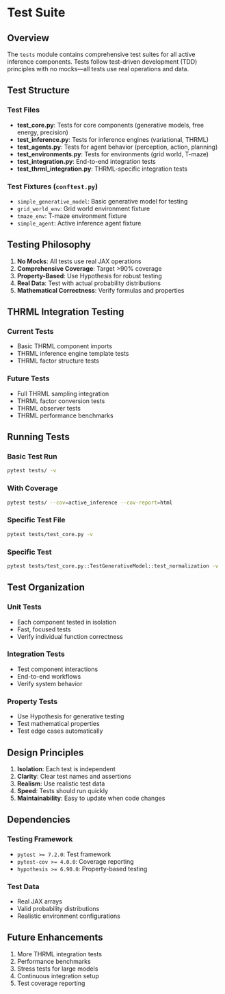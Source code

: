 # Test Suite

## Overview

The `tests` module contains comprehensive test suites for all active inference components. Tests follow test-driven development (TDD) principles with no mocks—all tests use real operations and data.

## Test Structure

### Test Files
- **test_core.py**: Tests for core components (generative models, free energy, precision)
- **test_inference.py**: Tests for inference engines (variational, THRML)
- **test_agents.py**: Tests for agent behavior (perception, action, planning)
- **test_environments.py**: Tests for environments (grid world, T-maze)
- **test_integration.py**: End-to-end integration tests
- **test_thrml_integration.py**: THRML-specific integration tests

### Test Fixtures (`conftest.py`)
- `simple_generative_model`: Basic generative model for testing
- `grid_world_env`: Grid world environment fixture
- `tmaze_env`: T-maze environment fixture
- `simple_agent`: Active inference agent fixture

## Testing Philosophy

1. **No Mocks**: All tests use real JAX operations
2. **Comprehensive Coverage**: Target >90% coverage
3. **Property-Based**: Use Hypothesis for robust testing
4. **Real Data**: Test with actual probability distributions
5. **Mathematical Correctness**: Verify formulas and properties

## THRML Integration Testing

### Current Tests
- Basic THRML component imports
- THRML inference engine template tests
- THRML factor structure tests

### Future Tests
- Full THRML sampling integration
- THRML factor conversion tests
- THRML observer tests
- THRML performance benchmarks

## Running Tests

### Basic Test Run
```bash
pytest tests/ -v
```

### With Coverage
```bash
pytest tests/ --cov=active_inference --cov-report=html
```

### Specific Test File
```bash
pytest tests/test_core.py -v
```

### Specific Test
```bash
pytest tests/test_core.py::TestGenerativeModel::test_normalization -v
```

## Test Organization

### Unit Tests
- Each component tested in isolation
- Fast, focused tests
- Verify individual function correctness

### Integration Tests
- Test component interactions
- End-to-end workflows
- Verify system behavior

### Property Tests
- Use Hypothesis for generative testing
- Test mathematical properties
- Test edge cases automatically

## Design Principles

1. **Isolation**: Each test is independent
2. **Clarity**: Clear test names and assertions
3. **Realism**: Use realistic test data
4. **Speed**: Tests should run quickly
5. **Maintainability**: Easy to update when code changes

## Dependencies

### Testing Framework
- `pytest >= 7.2.0`: Test framework
- `pytest-cov >= 4.0.0`: Coverage reporting
- `hypothesis >= 6.90.0`: Property-based testing

### Test Data
- Real JAX arrays
- Valid probability distributions
- Realistic environment configurations

## Future Enhancements

1. More THRML integration tests
2. Performance benchmarks
3. Stress tests for large models
4. Continuous integration setup
5. Test coverage reporting
